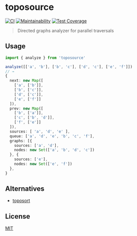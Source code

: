 # toposource
[![CI](https://github.com/semrel-extra/toposource/actions/workflows/ci.yaml/badge.svg?branch=master&event=push)](https://github.com/semrel-extra/toposource/actions/workflows/ci.yaml)
[![Maintainability](https://api.codeclimate.com/v1/badges/41fea7047ed5521e2075/maintainability)](https://codeclimate.com/github/semrel-extra/toposource/maintainability)
[![Test Coverage](https://api.codeclimate.com/v1/badges/41fea7047ed5521e2075/test_coverage)](https://codeclimate.com/github/semrel-extra/toposource/test_coverage)
> Directed graphs analyzer for parallel traversals

## Usage

```ts
import { analyze } from 'toposource'

analyze([['a', 'b'], ['b', 'c'], ['d', 'c'], ['e', 'f']])
// →
{
  next: new Map([
    ['a', ['b']],
    ['b', ['c']],
    ['d', ['c']],
    ['e', ['f']]
  ]),
  prev: new Map([
    ['b', ['a']],
    ['c', ['b', 'd']],
    ['f', ['e']]
  ]),
  sources: [ 'a', 'd', 'e' ],
  queue: ['a', 'd', 'e', 'b', 'c', 'f'],
  graphs: [{
    sources: ['a', 'd'],
    nodes: new Set(['a', 'b', 'd', 'c'])
  }, {
    sources: ['e'],
    nodes: new Set(['e', 'f'])
  },
}
```

## Alternatives
* [toposort](https://github.com/marcelklehr/toposort)

## License
[MIT](./LICENSE)
